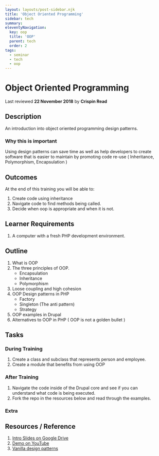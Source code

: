 ```yaml
---
layout: layouts/post-sidebar.njk
title: 'Object Oriented Programming'
sidebar: tech
summary: 
eleventyNavigation:
  key: oop
  title: 'OOP'
  parent: tech
  order: 2
tags:
  - seminar
  - tech
  - oop
---
```

# Object Oriented Programming
Last reviewed **22 November 2018** by **Crispin Read**

## Description
An introduction into object oriented programming design patterns.

### Why this is important
Using design patterns can save time as well as help developers to create software that is easier to maintain by promoting code re-use ( Inheritance, Polymorphism, Encapsulation )

## Outcomes

At the end of this training you will be able to:
1. Create code using inheritance
1. Navigate code to find methods being called.
1. Decide when oop is appropriate and when it is not.

## Learner Requirements
1. A computer with a fresh PHP development environment.

## Outline
1. What is OOP
1. The three principles of OOP.
    - Encapsulation
    - Inheritance
    - Polymorphism
1. Loose coupling and high cohesion
1. OOP Design patterns in PHP
    - Factory
    - Singleton (The anti pattern)
    - Strategy
1. OOP examples in Drupal
1. Alternatives to OOP in PHP ( OOP is not a golden bullet )

## Tasks

### During Training
1. Create a class and subclass that represents person and employee.
1. Create a module that benefits from using OOP

### After Training
1. Navigate the code inside of the Drupal core and see if you can understand what code is being executed.
1. Fork the repo in the resources below and read through the examples.

### Extra


## Resources / Reference

1. [Intro Slides on Google Drive](#)
1. [Demo on YouTube](#)
1. [Vanilla design patterns](https://github.com/domnikl/DesignPatternsPHP)
